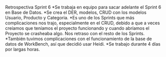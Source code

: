 Retrospectiva Sprint 6
*Se trabaja en equipo para sacar adelante el Sprint 6 en Base de Datos.
*Se crea el DER, modelos, CRUD con los modelos Usuario, Producto y Categoria.
*Es uno de los Sprints que más complicaciones nos trajo, especialmente en el CRUD, debido a que a veces creíamos que teníamos el proyecto funcionando y cuando abríamos el Proyecto se crasheaba algo. Nos retraso con el resto de los Sprints.
*También tuvimos complicaciones con el funcionamiento de la base de datos de WorkBench, así que decidió usar Heidi.
*Se trabajo durante 4 días por largas horas.
